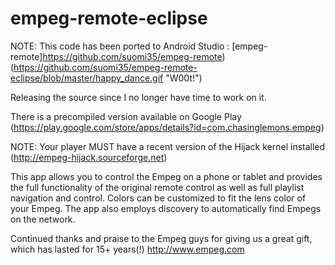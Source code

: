 empeg-remote-eclipse
============

NOTE: This code has been ported to Android Studio : [empeg-remote]https://github.com/suomi35/empeg-remote) (https://github.com/suomi35/empeg-remote-eclipse/blob/master/happy_dance.gif "W00t!")

Releasing the source since I no longer have time to work on it.

There is a precompiled version available on Google Play (https://play.google.com/store/apps/details?id=com.chasinglemons.empeg)

NOTE: Your player MUST have a recent version of the Hijack kernel installed (http://empeg-hijack.sourceforge.net)

This app allows you to control the Empeg on a phone or tablet and provides the full functionality of the original remote control as well as full playlist navigation and control. Colors can be customized to fit the lens color of your Empeg. The app also employs discovery to automatically find Empegs on the network.

Continued thanks and praise to the Empeg guys for giving us a great gift, which has lasted for 15+ years(!)
http://www.empeg.com
